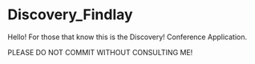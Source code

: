 # Discovery_Findlay

Hello! For those that know this is the Discovery! Conference Application.



PLEASE DO NOT COMMIT WITHOUT CONSULTING ME!
